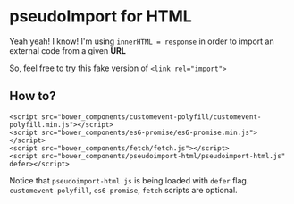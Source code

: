 # pseudoImport for HTML

Yeah yeah! I know! I'm using ```innerHTML = response``` in order to import an external code from a given __URL__

So, feel free to try this fake version of ```<link rel="import">```

## How to?
```
<script src="bower_components/customevent-polyfill/customevent-polyfill.min.js"></script>
<script src="bower_components/es6-promise/es6-promise.min.js"></script>
<script src="bower_components/fetch/fetch.js"></script>
<script src="bower_components/pseudoimport-html/pseudoimport-html.js" defer></script>
```

Notice that ```pseudoimport-html.js``` is being loaded with ```defer``` flag.
```customevent-polyfill```, ```es6-promise```, ```fetch``` scripts are optional.
